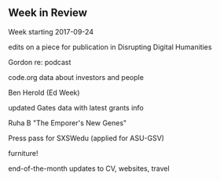 ## Week in Review

Week starting 2017-09-24

edits on a piece for publication in Disrupting Digital Humanities

Gordon re: podcast

code.org data about investors and people

Ben Herold (Ed Week)

updated Gates data with latest grants info

Ruha B "The Emporer's New Genes"

Press pass for SXSWedu (applied for ASU-GSV)

furniture!

end-of-the-month updates to CV, websites, travel
